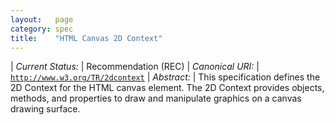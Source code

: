 ```yaml
---
layout:   page
category: spec
title:    "HTML Canvas 2D Context"
---
```


| *Current Status:* | Recommendation (REC)
| *Canonical URI:* | [`http://www.w3.org/TR/2dcontext`](http://www.w3.org/TR/2dcontext)
| *Abstract:* | This specification defines the 2D Context for the HTML canvas element. The 2D Context provides objects, methods, and properties to draw and manipulate graphics on a canvas drawing surface.